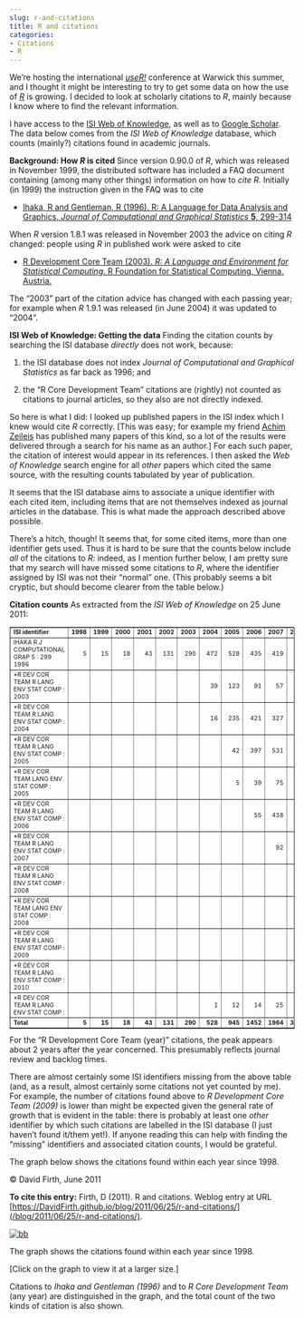 ```yaml
---
slug: r-and-citations
title: R and citations
categories:
- Citations
- R
---
```


We’re hosting the international [_useR!_](http://www.R-project.org/useR-2011) conference at Warwick this summer, and I thought it might be interesting to try to get some data on how the use of [_R_](http://www.R-project.org) is growing. I decided to look at scholarly citations to _R_, mainly because I know where to find the relevant information.

I have access to the [ISI Web of Knowledge](http://wok.mimas.ac.uk), as well as to [Google Scholar](http://scholar.google.com). The data below comes from the _ISI Web of Knowledge_ database, which counts (mainly?) citations found in academic journals.

**Background: How _R_ is cited**
Since version 0.90.0 of _R_, which was released in November 1999, the distributed software has included a FAQ document containing (among many other things) information on how to _cite R._ Initially (in 1999) the instruction given in the FAQ was to cite



	
  * [Ihaka, R and Gentleman, R (1996). R: A Language for Data Analysis and Graphics, _Journal of Computational and Graphical Statistics_ **5**, 299-314](http://www.jstor.org/stable/1390807)


When _R_ version 1.8.1 was released in November 2003 the advice on citing _R_ changed: people using _R_ in published work were asked to cite



	
  * [R Development Core Team (2003). _R: A Language and Environment for Statistical Computing_. R Foundation for Statistical Computing, Vienna, Austria.](http://www.R-project.org)


The “2003” part of the citation advice has changed with each passing year; for example when _R_ 1.9.1 was released (in June 2004) it was updated to “2004”.

**ISI Web of Knowledge: Getting the data**
Finding the citation counts by searching the ISI database _directly_ does not work, because:



	
  1. the ISI database does not index _Journal of Computational and Graphical Statistics_ as far back as 1996; and

	
  2. the “R Core Development Team” citations are (rightly) not counted as citations to journal articles, so they also are not directly indexed.


So here is what I did: I looked up published papers in the ISI index which I knew would cite _R_ correctly. [This was easy; for example my friend [Achim Zeileis](http://eeecon.uibk.ac.at/~zeileis/) has published many papers of this kind, so a lot of the results were delivered through a search for his name as an author.] For each such paper, the citation of interest would appear in its references. I then asked the _Web of Knowledge_ search engine for all _other_ papers which cited the same source, with the resulting counts tabulated by year of publication.

It seems that the ISI database aims to associate a unique identifier with each cited item, including items that are not themselves indexed as journal articles in the database. This is what made the approach described above possible.

There’s a hitch, though! It seems that, for some cited items, more than one identifier gets used. Thus it is hard to be sure that the counts below include _all_ of the citations to _R_: indeed, as I mention further below, I am pretty sure that my search will have missed some citations to _R_, where the identifier assigned by ISI was not their “normal” one. (This probably seems a bit cryptic, but should become clearer from the table below.)

**Citation counts**
As extracted from the _ISI Web of Knowledge_ on 25 June 2011:
<table cellpadding="3" cellspacing="0" style="font-size:75%;" border="1" > 
<tbody >
<tr style="font-weight:bold;" >

<td align="LEFT" height="16" >ISI identifier
</td>

<td align="RIGHT" >1998
</td>

<td align="RIGHT" >1999
</td>

<td align="RIGHT" >2000
</td>

<td align="RIGHT" >2001
</td>

<td align="RIGHT" >2002
</td>

<td align="RIGHT" >2003
</td>

<td align="RIGHT" >2004
</td>

<td align="RIGHT" >2005
</td>

<td align="RIGHT" >2006
</td>

<td align="RIGHT" >2007
</td>

<td align="RIGHT" >2008
</td>

<td align="RIGHT" >2009
</td>

<td align="RIGHT" >2010
</td>

<td align="RIGHT" >Total
</td>
</tr>
<tr >

<td align="LEFT" height="16" >IHAKA R
J COMPUTATIONAL GRAP 5 : 299 1996
</td>

<td align="RIGHT" >5
</td>

<td align="RIGHT" >15
</td>

<td align="RIGHT" >18
</td>

<td align="RIGHT" >43
</td>

<td align="RIGHT" >131
</td>

<td align="RIGHT" >290
</td>

<td align="RIGHT" >472
</td>

<td align="RIGHT" >528
</td>

<td align="RIGHT" >435
</td>

<td align="RIGHT" >419
</td>

<td align="RIGHT" >449
</td>

<td align="RIGHT" >378
</td>

<td align="RIGHT" >396
</td>

<td align="RIGHT" ><b>3579</b>
</td>
</tr>
<tr >

<td align="LEFT" height="16" >*R DEV COR TEAM
R LANG ENV STAT COMP : 2003
</td>

<td align="LEFT" >
</td>

<td align="LEFT" >
</td>

<td align="LEFT" >
</td>

<td align="LEFT" >
</td>

<td align="LEFT" >
</td>

<td align="LEFT" >
</td>

<td align="RIGHT" >39
</td>

<td align="RIGHT" >123
</td>

<td align="RIGHT" >91
</td>

<td align="RIGHT" >57
</td>

<td align="RIGHT" >39
</td>

<td align="RIGHT" >25
</td>

<td align="RIGHT" >14
</td>

<td align="RIGHT" ><b>388</b>
</td>
</tr>
<tr >

<td align="LEFT" height="16" >*R DEV COR TEAM
R LANG ENV STAT COMP : 2004
</td>

<td align="LEFT" >
</td>

<td align="LEFT" >
</td>

<td align="LEFT" >
</td>

<td align="LEFT" >
</td>

<td align="LEFT" >
</td>

<td align="LEFT" >
</td>

<td align="RIGHT" >16
</td>

<td align="RIGHT" >235
</td>

<td align="RIGHT" >421
</td>

<td align="RIGHT" >327
</td>

<td align="RIGHT" >289
</td>

<td align="RIGHT" >187
</td>

<td align="RIGHT" >126
</td>

<td align="RIGHT" ><b>1601</b>
</td>
</tr>
<tr >

<td align="LEFT" height="16" >*R DEV COR TEAM
R LANG ENV STAT COMP : 2005
</td>

<td align="LEFT" >
</td>

<td align="LEFT" >
</td>

<td align="LEFT" >
</td>

<td align="LEFT" >
</td>

<td align="LEFT" >
</td>

<td align="LEFT" >
</td>

<td align="LEFT" >
</td>

<td align="RIGHT" >42
</td>

<td align="RIGHT" >397
</td>

<td align="RIGHT" >531
</td>

<td align="RIGHT" >511
</td>

<td align="RIGHT" >445
</td>

<td align="RIGHT" >366
</td>

<td align="RIGHT" ><b>2292</b>
</td>
</tr>
<tr >

<td align="LEFT" height="16" >*R DEV COR TEAM
LANG ENV STAT COMP : 2005
</td>

<td align="LEFT" >
</td>

<td align="LEFT" >
</td>

<td align="LEFT" >
</td>

<td align="LEFT" >
</td>

<td align="LEFT" >
</td>

<td align="LEFT" >
</td>

<td align="LEFT" >
</td>

<td align="RIGHT" >5
</td>

<td align="RIGHT" >39
</td>

<td align="RIGHT" >75
</td>

<td align="RIGHT" >41
</td>

<td align="RIGHT" >25
</td>

<td align="RIGHT" >10
</td>

<td align="RIGHT" ><b>195</b>
</td>
</tr>
<tr >

<td align="LEFT" height="16" >*R DEV COR TEAM
R LANG ENV STAT COMP : 2006
</td>

<td align="LEFT" >
</td>

<td align="LEFT" >
</td>

<td align="LEFT" >
</td>

<td align="LEFT" >
</td>

<td align="LEFT" >
</td>

<td align="LEFT" >
</td>

<td align="LEFT" >
</td>

<td align="LEFT" >
</td>

<td align="RIGHT" >55
</td>

<td align="RIGHT" >438
</td>

<td align="RIGHT" >849
</td>

<td align="RIGHT" >656
</td>

<td align="RIGHT" >461
</td>

<td align="RIGHT" ><b>2459</b>
</td>
</tr>
<tr >

<td align="LEFT" height="16" >*R DEV COR TEAM
R LANG ENV STAT COMP : 2007
</td>

<td align="LEFT" >
</td>

<td align="LEFT" >
</td>

<td align="LEFT" >
</td>

<td align="LEFT" >
</td>

<td align="LEFT" >
</td>

<td align="LEFT" >
</td>

<td align="LEFT" >
</td>

<td align="LEFT" >
</td>

<td align="LEFT" >
</td>

<td align="RIGHT" >92
</td>

<td align="RIGHT" >714
</td>

<td align="RIGHT" >962
</td>

<td align="RIGHT" >733
</td>

<td align="RIGHT" ><b>2501</b>
</td>
</tr>
<tr >

<td align="LEFT" height="16" >*R DEV COR TEAM
R LANG ENV STAT COMP : 2008
</td>

<td align="LEFT" >
</td>

<td align="LEFT" >
</td>

<td align="LEFT" >
</td>

<td align="LEFT" >
</td>

<td align="LEFT" >
</td>

<td align="LEFT" >
</td>

<td align="LEFT" >
</td>

<td align="LEFT" >
</td>

<td align="LEFT" >
</td>

<td align="LEFT" >
</td>

<td align="RIGHT" >208
</td>

<td align="RIGHT" >1402
</td>

<td align="RIGHT" >1906
</td>

<td align="RIGHT" ><b>3516</b>
</td>
</tr>
<tr >

<td align="LEFT" height="16" >*R DEV COR TEAM
LANG ENV STAT COMP : 2008
</td>

<td align="LEFT" >
</td>

<td align="LEFT" >
</td>

<td align="LEFT" >
</td>

<td align="LEFT" >
</td>

<td align="LEFT" >
</td>

<td align="LEFT" >
</td>

<td align="LEFT" >
</td>

<td align="LEFT" >
</td>

<td align="LEFT" >
</td>

<td align="LEFT" >
</td>

<td align="RIGHT" >7
</td>

<td align="RIGHT" >21
</td>

<td align="RIGHT" >44
</td>

<td align="RIGHT" ><b>72</b>
</td>
</tr>
<tr >

<td align="LEFT" height="16" >*R DEV COR TEAM
R LANG ENV STAT COMP : 2009
</td>

<td align="LEFT" >
</td>

<td align="LEFT" >
</td>

<td align="LEFT" >
</td>

<td align="LEFT" >
</td>

<td align="LEFT" >
</td>

<td align="LEFT" >
</td>

<td align="LEFT" >
</td>

<td align="LEFT" >
</td>

<td align="LEFT" >
</td>

<td align="LEFT" >
</td>

<td align="LEFT" >
</td>

<td align="RIGHT" >172
</td>

<td align="RIGHT" >1363
</td>

<td align="RIGHT" ><b>1535</b>
</td>
</tr>
<tr >

<td align="LEFT" height="16" >*R DEV COR TEAM
R LANG ENV STAT COMP : 2010
</td>

<td align="LEFT" >
</td>

<td align="LEFT" >
</td>

<td align="LEFT" >
</td>

<td align="LEFT" >
</td>

<td align="LEFT" >
</td>

<td align="LEFT" >
</td>

<td align="LEFT" >
</td>

<td align="LEFT" >
</td>

<td align="LEFT" >
</td>

<td align="LEFT" >
</td>

<td align="LEFT" >
</td>

<td align="LEFT" >
</td>

<td align="RIGHT" >205
</td>

<td align="RIGHT" ><b>205</b>
</td>
</tr>
<tr >

<td align="LEFT" height="16" >*R DEV COR TEAM
R LANG ENV STAT COMP :
</td>

<td align="LEFT" >
</td>

<td align="LEFT" >
</td>

<td align="LEFT" >
</td>

<td align="LEFT" >
</td>

<td align="LEFT" >
</td>

<td align="LEFT" >
</td>

<td align="RIGHT" >1
</td>

<td align="RIGHT" >12
</td>

<td align="RIGHT" >14
</td>

<td align="RIGHT" >25
</td>

<td align="RIGHT" >36
</td>

<td align="RIGHT" >81
</td>

<td align="RIGHT" >93
</td>

<td align="RIGHT" ><b>262</b>
</td>
</tr>
<tr style="font-weight:bold;" >

<td align="LEFT" height="16" >Total
</td>

<td align="RIGHT" >5
</td>

<td align="RIGHT" >15
</td>

<td align="RIGHT" >18
</td>

<td align="RIGHT" >43
</td>

<td align="RIGHT" >131
</td>

<td align="RIGHT" >290
</td>

<td align="RIGHT" >528
</td>

<td align="RIGHT" >945
</td>

<td align="RIGHT" >1452
</td>

<td align="RIGHT" >1964
</td>

<td align="RIGHT" >3143
</td>

<td align="RIGHT" >4354
</td>

<td align="RIGHT" >5717
</td>

<td align="RIGHT" >18605
</td>
</tr>
</tbody>
</table>
For the “R Development Core Team (year)” citations, the peak appears about 2 years after the year concerned. This presumably reflects journal review and backlog times.

There are almost certainly some ISI identifiers missing from the above table (and, as a result, almost certainly some citations not yet counted by me). For example, the number of citations found above to _R Development Core Team (2009)_ is lower than might be expected given the general rate of growth that is evident in the table: there is probably at least one _other_ identifier by which such citations are labelled in the ISI database (I just haven’t found it/them yet!). If anyone reading this can help with finding the “missing” identifiers and associated citation counts, I would be grateful.

The graph below shows the citations found within each year since 1998.

© David Firth, June 2011

**To cite this entry:**
Firth, D (2011). R and citations. Weblog entry at URL [https://DavidFirth.github.io/blog/2011/06/25/r-and-citations/](/blog/2011/06/25/r-and-citations/).

[![bb](/blog/assets/media/2011/06/citations1.png?maxWidth=300)](/blog/assets/media/2011/06/citations1.png?maxWidth=800&maxHeight=600)

The graph shows the citations found within each year since 1998.

[Click on the graph to view it at a larger size.]

Citations to _Ihaka and Gentleman (1996)_ and to _R Core Development Team_ (any year) are distinguished in the graph, and the total count of the two kinds of citation is also shown.
